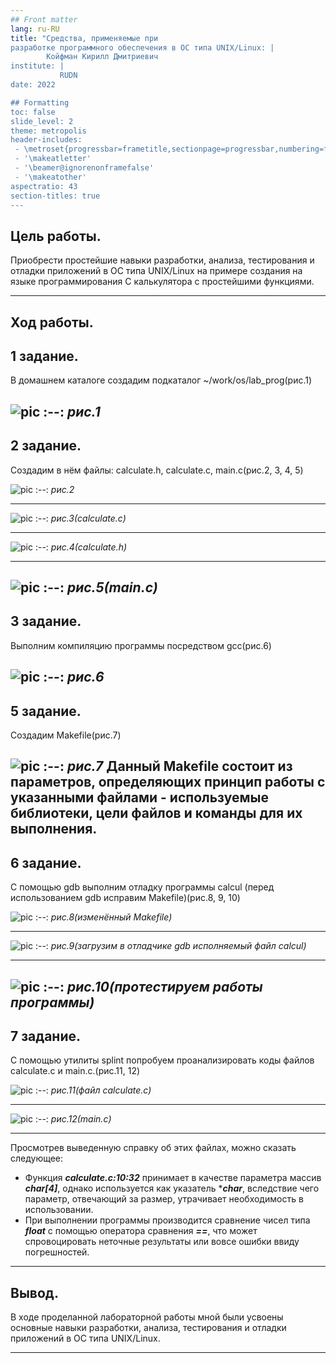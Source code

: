 ```yaml
---
## Front matter
lang: ru-RU
title: "Средства, применяемые при
разработке программного обеспечения в ОС типа UNIX/Linux: |
        Койфман Кирилл Дмитриевич
institute: |
           RUDN
date: 2022

## Formatting
toc: false
slide_level: 2
theme: metropolis
header-includes: 
 - \metroset{progressbar=frametitle,sectionpage=progressbar,numbering=fraction}
 - '\makeatletter'
 - '\beamer@ignorenonframefalse'
 - '\makeatother'
aspectratio: 43
section-titles: true
---
```

## Цель работы.
Приобрести простейшие навыки разработки, анализа, тестирования и отладки приложений в ОС типа UNIX/Linux на примере создания на языке программирования
С калькулятора с простейшими функциями.

---
## Ход работы.
## 1 задание.
В домашнем каталоге создадим подкаталог ~/work/os/lab_prog(рис.1)

![pic](https://raw.githubusercontent.com/KirillKoifman/study_2021-2022_os-intro/master/LABS/LAB-13/Screenshots/1.png)
:--:
*рис.1*
---
## 2 задание.
Создадим в нём файлы: calculate.h, calculate.c, main.c(рис.2, 3, 4, 5)

![pic](https://raw.githubusercontent.com/KirillKoifman/study_2021-2022_os-intro/master/LABS/LAB-13/Screenshots/2-1.png)
:--:
*рис.2*

---

![pic](https://raw.githubusercontent.com/KirillKoifman/study_2021-2022_os-intro/master/LABS/LAB-13/Screenshots/2-2.png)
:--:
*рис.3(calculate.c)*

---
![pic](https://raw.githubusercontent.com/KirillKoifman/study_2021-2022_os-intro/master/LABS/LAB-13/Screenshots/2-3.png)
:--:
*рис.4(calculate.h)*

---

![pic](https://raw.githubusercontent.com/KirillKoifman/study_2021-2022_os-intro/master/LABS/LAB-13/Screenshots/2-4.png)
:--:
*рис.5(main.c)*
---
## 3 задание.
Выполним компиляцию программы посредством gcc(рис.6)

![pic](https://raw.githubusercontent.com/KirillKoifman/study_2021-2022_os-intro/master/LABS/LAB-13/Screenshots/3.png)
:--:
*рис.6*
---

## 5 задание.
Создадим Makefile(рис.7)

![pic](https://raw.githubusercontent.com/KirillKoifman/study_2021-2022_os-intro/master/LABS/LAB-13/Screenshots/5.png)
:--:
*рис.7*
Данный Makefile состоит из параметров, определяющих принцип работы с указанными файлами - используемые библиотеки, цели файлов и команды для их выполнения.
---
## 6 задание.
С помощью gdb выполним отладку программы calcul (перед использованием gdb исправим Makefile)(рис.8, 9, 10)

![pic](https://raw.githubusercontent.com/KirillKoifman/study_2021-2022_os-intro/master/LABS/LAB-13/Screenshots/6-1.png)
:--:
*рис.8(изменённый Makefile)*

---

![pic](https://raw.githubusercontent.com/KirillKoifman/study_2021-2022_os-intro/master/LABS/LAB-13/Screenshots/6-2.png)
:--:
*рис.9(загрузим в отладчике gdb исполняемый файл calcul)*

---

![pic](https://raw.githubusercontent.com/KirillKoifman/study_2021-2022_os-intro/master/LABS/LAB-13/Screenshots/6-3.png)
:--:
*рис.10(протестируем работы программы)*
---
## 7 задание.
С помощью утилиты splint попробуем проанализировать коды файлов calculate.c и main.c.(рис.11, 12)

![pic](https://raw.githubusercontent.com/KirillKoifman/study_2021-2022_os-intro/master/LABS/LAB-13/Screenshots/7-1.png)
:--:
*рис.11(файл calculate.c)*

---

![pic](https://raw.githubusercontent.com/KirillKoifman/study_2021-2022_os-intro/master/LABS/LAB-13/Screenshots/7-2.png)
:--:
*рис.12(main.c)*

---
Просмотрев выведенную справку об этих файлах, можно сказать следующее:

- Функция ***calculate.c:10:32*** принимает в качестве параметра массив ***char[4]***, однако используется как указатель ****char***, вследствие чего параметр, отвечающий за размер, утрачивает необходимость в использовании.
- При выполнении программы производится сравнение чисел типа ***float*** с помощью оператора сравнения ***==***, что может спровоцировать неточные результаты или вовсе ошибки ввиду погрешностей.
---
## Вывод.
В ходе проделанной лабораторной работы мной были усвоены основные навыки разработки, анализа, тестирования и отладки приложений в ОС типа UNIX/Linux.

---